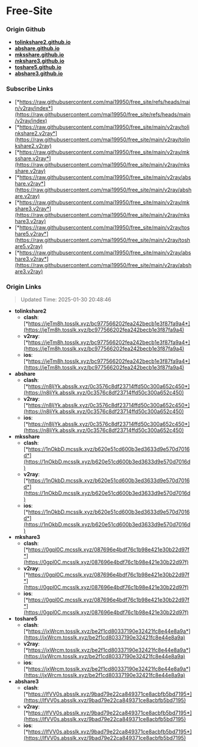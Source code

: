 # Free-Site

### Origin Github

- [**tolinkshare2.github.io**](https://github.com/tolinkshare2/tolinkshare2.github.io)
- [**abshare.github.io**](https://github.com/abshare/abshare.github.io)
- [**mksshare.github.io**](https://github.com/mksshare/mksshare.github.io)
- [**mkshare3.github.io**](https://github.com/mkshare3/mkshare3.github.io)
- [**toshare5.github.io**](https://github.com/toshare5/toshare5.github.io)
- [**abshare3.github.io**](https://github.com/abshare3/abshare3.github.io)

### Subscribe Links

- [*https://raw.githubusercontent.com/mai19950/free_site/refs/heads/main/v2ray/index*](https://raw.githubusercontent.com/mai19950/free_site/refs/heads/main/v2ray/index)
- [*https://raw.githubusercontent.com/mai19950/free_site/main/v2ray/tolinkshare2.v2ray*](https://raw.githubusercontent.com/mai19950/free_site/main/v2ray/tolinkshare2.v2ray)
- [*https://raw.githubusercontent.com/mai19950/free_site/main/v2ray/mksshare.v2ray*](https://raw.githubusercontent.com/mai19950/free_site/main/v2ray/mksshare.v2ray)
- [*https://raw.githubusercontent.com/mai19950/free_site/main/v2ray/abshare.v2ray*](https://raw.githubusercontent.com/mai19950/free_site/main/v2ray/abshare.v2ray)
- [*https://raw.githubusercontent.com/mai19950/free_site/main/v2ray/mkshare3.v2ray*](https://raw.githubusercontent.com/mai19950/free_site/main/v2ray/mkshare3.v2ray)
- [*https://raw.githubusercontent.com/mai19950/free_site/main/v2ray/toshare5.v2ray*](https://raw.githubusercontent.com/mai19950/free_site/main/v2ray/toshare5.v2ray)
- [*https://raw.githubusercontent.com/mai19950/free_site/main/v2ray/abshare3.v2ray*](https://raw.githubusercontent.com/mai19950/free_site/main/v2ray/abshare3.v2ray)

### Origin Links

> Updated Time: 2025-01-30 20:48:46

- **tolinkshare2**
  - **clash**: [*https://jeTm8h.tosslk.xyz/bc977566202fea242becb1e3f87fa9a4*](https://jeTm8h.tosslk.xyz/bc977566202fea242becb1e3f87fa9a4)
  - **v2ray**: [*https://jeTm8h.tosslk.xyz/bc977566202fea242becb1e3f87fa9a4*](https://jeTm8h.tosslk.xyz/bc977566202fea242becb1e3f87fa9a4)
  - **ios**: [*https://jeTm8h.tosslk.xyz/bc977566202fea242becb1e3f87fa9a4*](https://jeTm8h.tosslk.xyz/bc977566202fea242becb1e3f87fa9a4)
- **abshare**
  - **clash**: [*https://n8ljYk.absslk.xyz/0c3576c8df23714ffd50c300a652c450*](https://n8ljYk.absslk.xyz/0c3576c8df23714ffd50c300a652c450)
  - **v2ray**: [*https://n8ljYk.absslk.xyz/0c3576c8df23714ffd50c300a652c450*](https://n8ljYk.absslk.xyz/0c3576c8df23714ffd50c300a652c450)
  - **ios**: [*https://n8ljYk.absslk.xyz/0c3576c8df23714ffd50c300a652c450*](https://n8ljYk.absslk.xyz/0c3576c8df23714ffd50c300a652c450)
- **mksshare**
  - **clash**: [*https://1nOkbD.mcsslk.xyz/b620e51cd600b3ed3633d9e570d7016d*](https://1nOkbD.mcsslk.xyz/b620e51cd600b3ed3633d9e570d7016d)
  - **v2ray**: [*https://1nOkbD.mcsslk.xyz/b620e51cd600b3ed3633d9e570d7016d*](https://1nOkbD.mcsslk.xyz/b620e51cd600b3ed3633d9e570d7016d)
  - **ios**: [*https://1nOkbD.mcsslk.xyz/b620e51cd600b3ed3633d9e570d7016d*](https://1nOkbD.mcsslk.xyz/b620e51cd600b3ed3633d9e570d7016d)
- **mkshare3**
  - **clash**: [*https://0gpl0C.mcsslk.xyz/087696e4bdf76c1b98e421e30b22d97f*](https://0gpl0C.mcsslk.xyz/087696e4bdf76c1b98e421e30b22d97f)
  - **v2ray**: [*https://0gpl0C.mcsslk.xyz/087696e4bdf76c1b98e421e30b22d97f*](https://0gpl0C.mcsslk.xyz/087696e4bdf76c1b98e421e30b22d97f)
  - **ios**: [*https://0gpl0C.mcsslk.xyz/087696e4bdf76c1b98e421e30b22d97f*](https://0gpl0C.mcsslk.xyz/087696e4bdf76c1b98e421e30b22d97f)
- **toshare5**
  - **clash**: [*https://jxWrcm.tosslk.xyz/be2f1cd80337190e32421fc8e44e8a9a*](https://jxWrcm.tosslk.xyz/be2f1cd80337190e32421fc8e44e8a9a)
  - **v2ray**: [*https://jxWrcm.tosslk.xyz/be2f1cd80337190e32421fc8e44e8a9a*](https://jxWrcm.tosslk.xyz/be2f1cd80337190e32421fc8e44e8a9a)
  - **ios**: [*https://jxWrcm.tosslk.xyz/be2f1cd80337190e32421fc8e44e8a9a*](https://jxWrcm.tosslk.xyz/be2f1cd80337190e32421fc8e44e8a9a)
- **abshare3**
  - **clash**: [*https://IfVV0s.absslk.xyz/9bad79e22ca849371ce8acbfb5bd7195*](https://IfVV0s.absslk.xyz/9bad79e22ca849371ce8acbfb5bd7195)
  - **v2ray**: [*https://IfVV0s.absslk.xyz/9bad79e22ca849371ce8acbfb5bd7195*](https://IfVV0s.absslk.xyz/9bad79e22ca849371ce8acbfb5bd7195)
  - **ios**: [*https://IfVV0s.absslk.xyz/9bad79e22ca849371ce8acbfb5bd7195*](https://IfVV0s.absslk.xyz/9bad79e22ca849371ce8acbfb5bd7195)
